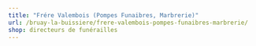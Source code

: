 ```yaml
---
title: "Frére Valembois (Pompes Funaibres, Marbrerie)"
url: /bruay-la-buissiere/frere-valembois-pompes-funaibres-marbrerie/
shop: directeurs de funérailles
---
```

